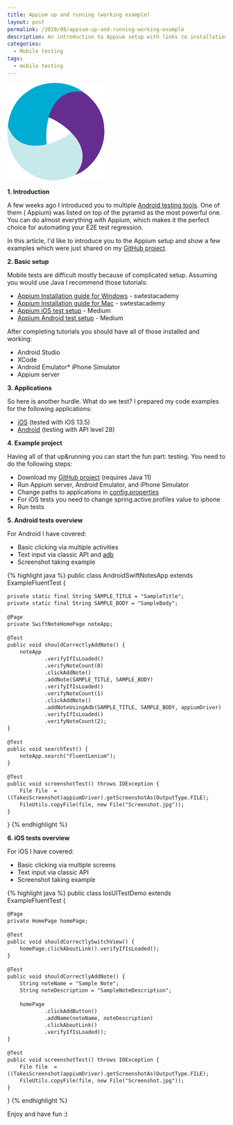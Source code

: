 ```yaml
---
title: Appium up and running (working example)
layout: post
permalink: /2020/08/appium-up-and-running-working-example
description: An introduction to Appium setup with links to installation guides and a GitHub project containing working examples for Android and iOS E2E test automation.
categories:
  - Mobile testing
tags:
  - mobile testing 
---
```


<img src="/images/blog/images-2.png" loading="lazy" alt="appium">

**1\. Introduction**

A few weeks ago I introduced you to
multiple [Android testing tools](https://www.awesome-testing.com/2020/04/android-testing-tools.html). One of them (
Appium) was listed on top of the pyramid as the most powerful one. You can do almost everything with Appium, which makes
it the perfect choice for automating your E2E test regression.

In this article, I'd like to introduce you to the Appium setup and show a few examples which were just shared on
my [GitHub project](https://github.com/slawekradzyminski/appium-example).

**2\. Basic setup**

Mobile tests are difficult mostly because of complicated setup. Assuming you would use Java I recommend those tutorials:

- [Appium Installation guide for Windows](https://www.swtestacademy.com/appium-tutorial/) - swtestacademy
- [Appium Installation guide for Mac](https://www.swtestacademy.com/how-to-install-appium-on-mac/) - swtestacademy
- [Appium iOS test setup](https://medium.com/2359media/tutorial-automated-testing-on-ios-with-appium-test-ng-and-java-on-mac-bc115d0ec881) -
Medium
- [Appium Android test setup](https://medium.com/2359media/tutorial-automated-testing-on-android-and-ios-with-appium-testng-and-java-on-mac-210119edf323) -
Medium

After completing tutorials you should have all of those installed and working:

- Android Studio 
- XCode
- Android Emulator* iPhone Simulator
- Appium server

**3\. Applications**

So here is another hurdle. What do we test? I prepared my code examples for the following applications:

- [iOS](https://github.com/King-of-Spades/AppCenter-Samples/tree/master/Appium/iOS) (tested with iOS 13.5)
- [Android](https://github.com/King-of-Spades/AppCenter-Samples/tree/master/Appium/Android) (testing with API level 28)

**4\. Example project**

Having all of that up&running you can start the fun part: testing. You need to do the following steps:

- Download my [GitHub project](https://github.com/slawekradzyminski/appium-example) (requires Java 11)
- Run Appium server, Android Emulator, and iPhone Simulator
- Change paths to applications
in [config.properties](https://github.com/slawekradzyminski/appium-example/blob/master/src/main/resources/config.properties)
- For iOS tests you need to change spring.active.profiles value to iphone
- Run tests

**5\. Android tests overview**

For Android I have covered:

- Basic clicking via multiple activities
- Text input via classic API and [adb](https://developer.android.com/studio/command-line/adb)
- Screenshot taking example

{% highlight java %}
public class AndroidSwiftNotesApp extends ExampleFluentTest {

    private static final String SAMPLE_TITLE = "SampleTitle";
    private static final String SAMPLE_BODY = "SampleBody";

    @Page
    private SwiftNoteHomePage noteApp;

    @Test
    public void shouldCorrectlyAddNote() {
        noteApp
                .verifyIfIsLoaded()
                .verifyNoteCount(0)
                .clickAddNote()
                .addNote(SAMPLE_TITLE, SAMPLE_BODY)
                .verifyIfIsLoaded()
                .verifyNoteCount(1)
                .clickAddNote()
                .addNoteUsingAdb(SAMPLE_TITLE, SAMPLE_BODY, appiumDriver)
                .verifyIfIsLoaded()
                .verifyNoteCount(2);
    }

    @Test
    public void searchTest() {
        noteApp.search("FluentLenium");
    }

    @Test
    public void screenshotTest() throws IOException {
        File file  = ((TakesScreenshot)appiumDriver).getScreenshotAs(OutputType.FILE);
        FileUtils.copyFile(file, new File("Screenshot.jpg"));
    }

}
{% endhighlight %}

**6\. iOS tests overview**

For iOS I have covered:

- Basic clicking via multiple screens
- Text input via classic API
- Screenshot taking example

{% highlight java %}
public class IosUITestDemo extends ExampleFluentTest {

    @Page
    private HomePage homePage;

    @Test
    public void shouldCorrectlySwitchView() {
        homePage.clickAboutLink().verifyIfIsLoaded();
    }

    @Test
    public void shouldCorrectlyAddNote() {
        String noteName = "Sample Note";
        String noteDescription = "SampleNoteDescription";

        homePage
                .clickAddButton()
                .addName(noteName, noteDescription)
                .clickAboutLink()
                .verifyIfIsLoaded();
    }

    @Test
    public void screenshotTest() throws IOException {
        File file  = ((TakesScreenshot)appiumDriver).getScreenshotAs(OutputType.FILE);
        FileUtils.copyFile(file, new File("Screenshot.jpg"));
    }
}
{% endhighlight %}

Enjoy and have fun :)
